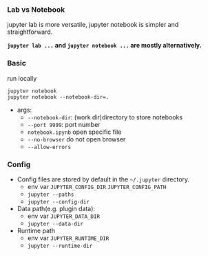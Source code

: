 ### Lab vs Notebook

jupyter lab is more versatile, jupyter notebook is simpler and straightforward.

**`jupyter lab ...` and `jupyter notebook ...` are mostly alternatively.**

### Basic

run locally

```
jupyter notebook 
jupyter notebook --notebook-dir=.
```

* args:
    * `--notebook-dir`: (work dir)directory to store notebooks
    * `--port 9999`: port number
    * `notebook.ipynb` open specific file
    * `--no-browser` do not open browser
    * `--allow-errors`

### Config

* Config files are stored by default in the `~/.jupyter` directory.
    * env var `JUPYTER_CONFIG_DIR` `JUPYTER_CONFIG_PATH`
    * `jupyter --paths`
    * `jupyter --config-dir`
* Data path(e.g. plugin data):
    * env var `JUPYTER_DATA_DIR`
    * `jupyter --data-dir`
* Runtime path
    * env var `JUPYTER_RUNTIME_DIR`
    * `jupyter --runtime-dir`